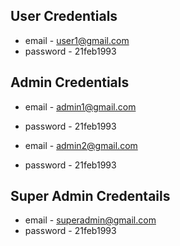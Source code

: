 ## User Credentials
- email - user1@gmail.com
- password - 21feb1993

## Admin Credentials
- email - admin1@gmail.com
- password - 21feb1993

- email - admin2@gmail.com
- password - 21feb1993


## Super Admin Credentails
- email - superadmin@gmail.com
- password - 21feb1993
